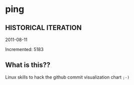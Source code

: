 # ping

## HISTORICAL ITERATION
2011-08-11

Incremented: 5183

## What is this?? 
Linux skills to hack the github commit visualization chart `;-)`
